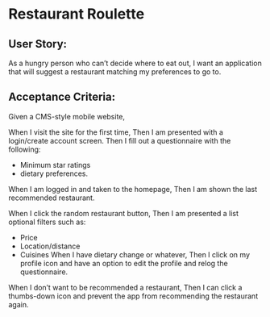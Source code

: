 # Restaurant Roulette

## User Story:

As a hungry person who can’t decide where to eat out,
I want an application that will suggest a restaurant matching my preferences to go to.

## Acceptance Criteria:

Given a CMS-style mobile website,

When I visit the site for the first time,
Then I am presented with a login/create account screen.
Then I fill out a questionnaire with the following:
- Minimum star ratings
- dietary preferences.

When I am logged in and taken to the homepage,
Then I am shown the last recommended restaurant.

When I click the random restaurant button,
Then I am presented a list optional filters such as:
- Price 
- Location/distance
- Cuisines
When I have dietary change or whatever,
Then I click on my profile icon and have an option to edit the profile and relog the questionnaire.

When I don’t want to be recommended a restaurant,
Then I can click a thumbs-down icon and prevent the app from recommending the restaurant again. 

